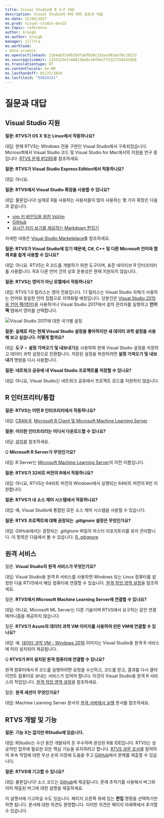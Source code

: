```yaml
---
title: Visual Studio용 R 도구 FAQ
description: Visual Studio의 R에 대한 질문과 대답
ms.date: 12/04/2017
ms.prod: visual-studio-dev15
ms.topic: reference
author: kraigb
ms.author: kraigb
manager: jillfra
ms.workload:
- data-science
ms.openlocfilehash: 21b4abf2ddb2bd7a8f026c31bac681eef8c18253
ms.sourcegitcommit: 2193323efc608118e0ce6f6b2ff532f158245d56
ms.translationtype: HT
ms.contentlocale: ko-KR
ms.lasthandoff: 01/25/2019
ms.locfileid: "55024151"
---
```

# <a name="frequently-asked-questions"></a>질문과 대답

## <a name="visual-studio-support"></a>Visual Studio 지원

**질문: RTVS가 OS X 또는 Linux에서 작동하나요?**

대답: 현재 RTVS는 Windows 전용 구현인 Visual Studio에서 구축되었습니다. Microsoft에서 Visual Studio 코드 및 Visual Studio for Mac에서의 지원을 연구 중입니다. [RTVS 문제 #1295](https://github.com/Microsoft/RTVS/issues/1295)를 참조하세요.

**질문: RTVS가 Visual Studio Express Edition에서 작동하나요?**

대답: 아니요.

**질문: RTVS에서 Visual Studio 확장을 사용할 수 있나요?**

대답: 물론입니다! 실제로 R을 사용하는 사용자들이 많이 사용하는 몇 가지 확장은 다음과 같습니다.

- [vim 키 바인딩을 위한 VsVim](https://marketplace.visualstudio.com/items?itemName=JaredParMSFT.VsVim)
- [GitHub](https://marketplace.visualstudio.com/items?itemName=GitHub.GitHubExtensionforVisualStudio)
- [실시간 미리 보기를 제공하는 Markdown 편집기](https://marketplace.visualstudio.com/items?itemName=MadsKristensen.MarkdownEditor)

자세한 내용은 [Visual Studio Marketplace](https://marketplace.visualstudio.com/)를 참조하세요.

**질문: RTVS가 Visual Studio에 있기 때문에, C#, C++ 및 다른 Microsoft 언어와 함께 R을 쉽게 사용할 수 있나요?**

대답: 아니요. RTVS는 R 코드를 개발하기 위한 도구이며, 표준 네이티브 R 인터프리터를 사용합니다. R과 다른 언어 간의 상호 운용성은 현재 지원되지 않습니다.

**질문: RTVS는 영어가 아닌 로캘에서 작동하나요?**

대답: RTVS 1.0 릴리스는 영어 전용입니다. 1.1 릴리스는 Visual Studio 자체가 사용하는 언어와 동일한 언어 집합으로 지역화될 예정입니다. 당분간은 [Visual Studio 2015용 언어 팩(영어)](https://www.microsoft.com/download/details.aspx?id=48157)을 사용하거나 Visual Studio 2017에서 설치 관리자를 실행하고 **언어 팩** 탭에서 영어를 선택합니다.

![Visual Studio 2017에 대한 국가별 설정](media/FAQ-international-settings.png)

**질문: 실제로 저는 현재 Visual Studio 설정을 좋아하지만 새 데이터 과학 설정을 사용해 보고 싶습니다. 어떻게 할까요?**

대답: **도구** > **설정 가져오기 및 내보내기**를 사용하여 현재 Visual Studio 설정을 저장하고 데이터 과학 설정으로 전환합니다. 저장된 설정을 복원하려면 **설정 가져오기 및 내보내기** 명령을 다시 사용합니다.

**질문: 네트워크 공유에 내 Visual Studio 프로젝트를 저장할 수 있나요?**

대답: 아니요, Visual Studio는 네트워크 공유에서 프로젝트 로드를 지원하지 않습니다.

## <a name="r-interpretersintegration"></a>R 인터프리터/통합

**질문: RTVS는 어떤 R 인터프리터에서 작동하나요?**

대답: [CRAN R](https://cran.r-project.org/), [Microsoft R Client 및 Microsoft Machine Learning Server](/machine-learning-server/)

**질문: 이러한 인터프리터는 어디서 다운로드할 수 있나요?**

대답: [설치](installing-r-tools-for-visual-studio.md)를 참조하세요.

Q **Microsoft R Server가 무엇인가요?**

대답: R Server는 [Microsoft Machine Learning Server](/machine-learning-server/what-is-machine-learning-server)의 이전 이름입니다.

**질문: RTVS가 32비트 버전의 R에서 작동하나요?**

대답: 아니요, RTVS는 64비트 버전의 Windows에서 실행되는 64비트 버전의 R만 지원합니다.

**질문: RTVS가 내 소스 제어 시스템에서 작동하나요?**

대답: 예, Visual Studio에 통합된 모든 소스 제어 시스템을 사용할 수 있습니다.

**질문: RTVS 프로젝트에 대해 권장되는 *.gitignore* 설정은 무엇인가요?**

대답: GitHub에서는 권장되는 *.gitignore* 파일의 마스터 리포지토리를 유지 관리합니다. 이 항목은 다음에서 볼 수 있습니다. [R .gitignore](https://github.com/github/gitignore/blob/master/R.gitignore)

## <a name="remote-services"></a>원격 서비스

질문. **Visual Studio의 원격 서비스가 무엇인가요?**

대답: Visual Studio용 원격 R 서비스를 사용하면 Windows 또는 Linux 컴퓨터를 설정한 다음 RTVS에서 해당 컴퓨터에 연결할 수 있습니다. [원격 작업 영역 설정](setting-up-remote-r-workspaces.md)을 참조하세요.

질문. **RTVS에서 Microsoft Machine Learning Server에 연결할 수 있나요?**

대답: 아니요, Microsoft ML Server는 다른 기술이며 RTVS에서 요구하는 같은 연결 메커니즘을 제공하지 않습니다.

질문. **RTVS가 Azure의 데이터 과학 VM 이미지를 사용하여 만든 VM에 연결할 수 있나요?**

대답: 예. [데이터 과학 VM - Windows 2016](https://azure.microsoft.com/services/virtual-machines/data-science-virtual-machines/) 이미지는 Visual Studio용 원격 R 서비스에 미리 설치되어 제공됩니다.

Q **RTVS가 R이 설치된 원격 컴퓨터에 연결할 수 있나요?**

원격 컴퓨터에서 R 코드를 실행하려면 요청을 수신하고, 코드를 받고, 결과를 다시 클라이언트 컴퓨터로 보내는 서비스가 있어야 합니다. 이것이 Visual Studio용 원격 R 서비스의 작업입니다. [원격 작업 영역 설정](setting-up-remote-r-workspaces.md)을 참조하세요.

질문. **원격 세션이 무엇인가요?**

대답: Machine Learning Server 문서의 [원격 서버에서 실행](/machine-learning-server/r/how-to-execute-code-remotely) 문서를 참조하세요.

## <a name="rtvs-development-and-features"></a>RTVS 개발 및 기능

**질문: 기능 X는 없지만 RStudio에 있습니다.**

대답: RStudio는 수년 동안 개발되어 온 우수하며 완성된 R용 IDE입니다. RTVS는 성공적인 업무에 필요한 모든 핵심 기능을 유지하려고 합니다. [RTVS 설문 조사](https://www.surveymonkey.com/r/RTVS1)를 참여하여 후속 작업에 대한 우선 순위 지정에 도움을 주고 [GitHub](https://github.com/Microsoft/RTVS/issues/)에서 문제를 제출할 수 있습니다.

**질문: RTVS에 기고할 수 있나요?**

대답: 물론입니다! 소스 코드는 [Github](https://github.com/microsoft/RTVS)에 제공됩니다. 문제 추적기를 사용해서 버그와 이미 제출된 버그에 대한 설명을 제출하세요.

이 설명서에 기고하실 수도 있습니다. 페이지 오른쪽 위에 있는 **편집** 명령을 선택하기만 하면 됩니다. 문서에 대한 의견도 환영합니다. 이러한 의견은 페이지 아래쪽에서 추가할 수 있습니다.
